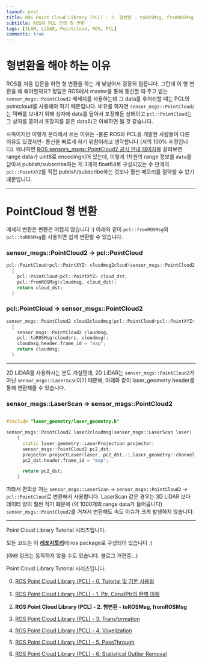 ```yaml
---
layout: post
title: ROS Point Cloud Library (PCL) - 2. 형변환 - toROSMsg, fromROSMsg
subtitle: ROS와 PCL 간의 형 변환
tags: [SLAM, LiDAR, Pointcloud, ROS, PCL]
comments: true
---
```


# 형변환을 해야 하는 이유

ROS를 처음 입문을 하면 형 변환을 하는 게 낯설어서 굉장히 힘듭니다. 그런데 이 형 변환을 왜 해야할까요? 정답은 ROS에서 master를 통해 통신할 때 주고 받는 `sensor_msgs::PointCloud2` 메세지를 사용하는데 그 data를 후처리할 때는 PCL의 pointcloud를 사용해야 하기 때문입니다. 비유를 하자면 `sensor_msgs::PointCloud2`는 택배를 보내기 위해 상자에 data를 담아서 포장해둔 상태이고 `pcl::PointCloud`는 그 상자를 뜯어서 포장지를 뜯은 data라고 이해하면 될 것 같습니다. 

사족이지만 이렇게 분리해서 쓰는 이유는 -물론 ROS와 PCL을 개발한 사람들이 다른 이유도 있겠지만- 통신을 빠르게 하기 위함이라고 생각합니다 (저의 100% 추정입니다). 왜냐하면 [ROS sensors_msgs::PointCloud2 공식 안내 페이지](http://docs.ros.org/melodic/api/sensor_msgs/html/msg/PointCloud2.html)를 살펴보면 range data가 uint8로 encoding되어 있는데, 이렇게 1차원의 range 정보를 `data`를 담아서 publish/subscribe하는 게 3개의 float64로 구성되있는 수 만개의 `pcl::PointXYZ`를 직접 publish/subscribe하는 것보다 훨씬 메모리를 절약할 수 있기 때문입니다. 

---

# PointCloud 형 변환 

메세지 변환은 변환은 어렵지 않습니다 :) 아래와 같이 `pcl::fromROSMsg`와 `pcl::toROSMsg`를 사용하면 쉽게 변환할 수 있습니다. 

### sensor_msgs::PointCloud2 → pcl::PointCloud

```cpp
pcl::PointCloud<pcl::PointXYZ> cloudmsg2cloud(sensor_msgs::PointCloud2 cloudmsg)
  {
    pcl::PointCloud<pcl::PointXYZ> cloud_dst;
    pcl::fromROSMsg(cloudmsg, cloud_dst);
    return cloud_dst;
  }
```
### pcl::PointCloud → sensor_msgs::PointCloud2
```cpp
sensor_msgs::PointCloud2 cloud2cloudmsg(pcl::PointCloud<pcl::PointXYZ> cloud_src)
  {
    sensor_msgs::PointCloud2 cloudmsg;
    pcl::toROSMsg(cloudsrc, cloudmsg);
    cloudmsg.header.frame_id = "map";
    return cloudmsg;
  }
```

---

2D LiDAR를 사용하시는 분도 계실텐데, 2D LiDAR는 `sensor_msgs::PointCloud2`가 아닌 `sensor_msgs::LaserScan`이기 때문에, 아래와 같이 laser_geometry header를 통해 변환해줄 수 있습니다.

### sensor_msgs::LaserScan → sensor_msgs::PointCloud2
```cpp

#include "laser_geometry/laser_geometry.h"

sensor_msgs::PointCloud2 laser2cloudmsg(sensor_msgs::LaserScan laser)
    {
      static laser_geometry::LaserProjection projector;
      sensor_msgs::PointCloud2 pc2_dst;
      projector.projectLaser(laser, pc2_dst,-1,laser_geometry::channel_option::Intensity | laser_geometry::channel_option::Distance);
      pc2_dst.header.frame_id = "map";

      return pc2_dst;
    }
```

따라서 편의상 저는 `sensor_msgs::LaserScan` → `sensor_msgs::PointCloud2` → `pcl::PointCloud`로 변환해서 사용합니다. LaserScan 같은 경우는 3D LiDAR 보다 데이터 양이 훨씬 적기 떄문에 (약 1000개의 range data가 들어옵니다) `sensor_msgs::PointCloud2`를 거쳐서 변환해도 속도 이슈가 크게 발생하지 않습니다.

---


Point Cloud Library Tutorial 시리즈입니다.

모든 코드는 이 [**레포지토리**](https://github.com/LimHyungTae/pcl_tutorial)에 ros package로 구성되어 있습니다 :)

(아래 링크는 동작하지 않을 수도 있습니다. 블로그 개편중...)


Point Cloud Library Tutorial 시리즈입니다.

0. [ROS Point Cloud Library (PCL) - 0. Tutorial 및 기본 사용법](https://limhyungtae.github.io/2019-11-29-ROS-Point-Cloud-Library-(PCL)-0.-Tutorial-%EB%B0%8F-%EA%B8%B0%EB%B3%B8-%EC%82%AC%EC%9A%A9%EB%B2%95/)

1. [ROS Point Cloud Library (PCL) - 1. Ptr, ConstPtr의 완벽 이해](https://limhyungtae.github.io/2019-11-29-ROS-Point-Cloud-Library-(PCL)-1.-Ptr,-ConstPtr%EC%9D%98-%EC%99%84%EB%B2%BD-%EC%9D%B4%ED%95%B4/)

2. **ROS Point Cloud Library (PCL) - 2. 형변환 - toROSMsg, fromROSMsg**

3. [ROS Point Cloud Library (PCL) - 3. Transformation](https://limhyungtae.github.io/2019-11-29-ROS-Point-Cloud-Library-(PCL)-3.-Transformation/)

4. [ROS Point Cloud Library (PCL) - 4. Voxelization](https://limhyungtae.github.io/2019-11-29-ROS-Point-Cloud-Library-(PCL)-4.-Voxelization/)

5. [ROS Point Cloud Library (PCL) - 5. PassThrough](https://limhyungtae.github.io/2019-11-29-ROS-Point-Cloud-Library-(PCL)-5.-PassThrough/)

6. [ROS Point Cloud Library (PCL) - 6. Statistical Outlier Removal](https://limhyungtae.github.io/2019-11-29-ROS-Point-Cloud-Library-(PCL)-6.-Statistical-Outlier-Removal/)

